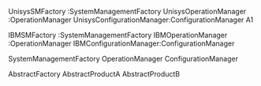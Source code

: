 
UnisysSMFactory           :SystemManagementFactory
UnisysOperationManager    :OperationManager 
UnisysConfigurationManager:ConfigurationManager A1


IBMSMFactory           :SystemManagementFactory
IBMOperationManager    :OperationManager
IBMConfigurationManager:ConfigurationManager

SystemManagementFactory
OperationManager
ConfigurationManager


AbstractFactory
AbstractProductA
AbstractProductB

